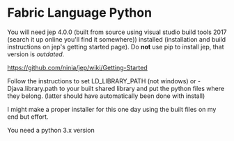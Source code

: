 # Fabric Language Python

You will need jep 4.0.0 (built from source using visual studio build tools 2017 (search it up online you'll find it somewhere)) installed (installation and build instructions on jep's getting started page). Do **not** use pip to install jep, that version is *outdated*.

https://github.com/ninia/jep/wiki/Getting-Started

Follow the instructions to set LD_LIBRARY_PATH (not windows) or -Djava.library.path to your built shared library and put the python files where they belong. (latter should have automatically been done with install)

I might make a proper installer for this one day using the built files on my end but effort.

You need a python 3.x version
